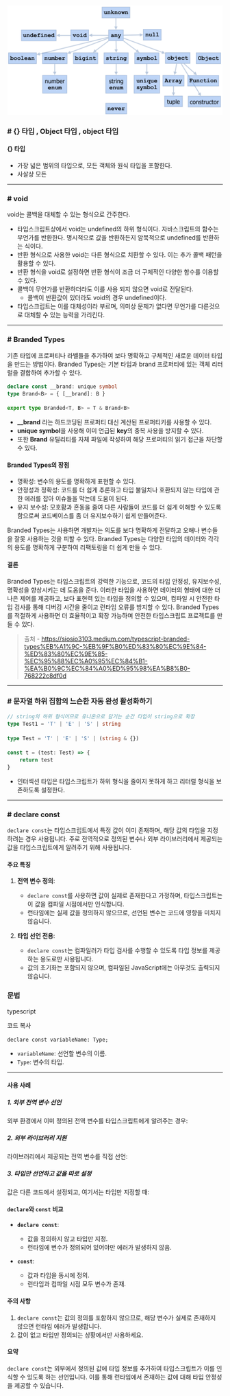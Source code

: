 ![Pasted image 20241106141827.png](../img/Pasted%20image%2020241106141827.png)

### # {} 타입 , Object 타입 , object 타입

#### {} 타입

- 가장 넓은 범위의 타입으로, 모든 객체와 원식 타입을 포함한다.
- 사살상 모든






--- 
### # void

void는 콜백을 대체할 수 있는 형식으로 간주한다.

- 타입스크립트상에서 void는 undefined의 하위 형식이다. 자바스크립트의 함수는 무언가를 반환한다. 명시적으로 값을 반환하든지 암묵적으로 undefined를 반환하는 식이다.
- 반환 형식으로 사용한 void는 다른 형식으로 치환할 수 있다. 이는 추가 콜백 패턴을 활용할 수 있다.
- 반환 형식을 void로 설정하면 반환 형식이 조금 더 구체적인 다양한 함수를 이용할 수 있다.
- 콜백이 무언가를 반환하더라도 이를 사용 되지 않으면 void로 전달된다.
	- 콜백이 반환값이 있더라도 void의 경우 undefined이다.
- 타입스크립트는 이를 대체성이라 부르며, 의미상 문제가 없다면 무언가를 다른것으로 대체할 수 있는 능력을 가리킨다.
---
### # Branded Types

기존 타입에 프로퍼티나 라벨들을 추가하여 보다 명확하고 구체적인 새로운 데이터 타입을 만드는 방법이다.
Branded Types는 기본 타입과 brand 프로퍼티에 있는 객체 리터럴을 결합하여 추가할 수 있다.

```ts
declare const __brand: unique symbol  
type Brand<B> = { [__brand]: B }  
  
export type Branded<T, B> = T & Brand<B>
```

- **__brand** 라는 하드코딩된 프로퍼티 대신 계산된 프로퍼티키를 사용할 수 있다.
- **unique symbol**을 사용해 이미 언급된 **key**의 중복 사용을 방지할 수 있다.
- 또한 **Brand** 유틸리티를 자체 파일에 작성하여 해당 프로퍼티의 읽기 접근을 차단할 수 있다.

#### Branded Types의 장점

- 명확성: 변수의 용도를 명확하게 표현할 수 있다.
- 안정성과 정확성: 코드를 더 쉽게 추론하고 타입 불일치나 호환되지 않는 타입에 관한 에러를 잡아 이슈들을 막는데 도움이 된다.
- 유지 보수성: 모호홤과 혼동을 줄여 다른 사람들이 코드를 더 쉽게 이해할 수 있도록 함으로써 코드베이스를 좀 더 유지보수하기 쉽게 만들어준다.

Branded Types는 사용하면 개발자는 의도를 보다 명확하게 전달하고 오해나 변수들을 잘못 사용하는 것을 피할 수 있다. Branded Types는 다양한 타입의 데이터와 각각의 용도를 명확하게 구분하여 리팩토링을 더 쉽게 만들 수 있다.

#### 결론

Branded Types는 타입스크립트의 강력한 기능으로, 코드의 타입 안정성, 유지보수성, 명확성을 향상시키는 데 도움을 준다. 이러한 타입을 사용하면 데이터의 형태에 대한 더 나은 제어를 제공하고, 보다 표현력 있는 타입을 정의할 수 있으며, 컴파일 시 안전한 타입 검사를 통해 디버깅 시간을 줄이고 런타임 오류를 방지할 수 있다. Branded Types를 적절하게 사용하면 더 효율적이고 확장 가능하며 안전한 타입스크립트 프로젝트를 만들 수 있다.

> 출처 - https://siosio3103.medium.com/typescript-branded-types%EB%A1%9C-%EB%9F%B0%ED%83%80%EC%9E%84-%ED%83%80%EC%9E%85-%EC%95%88%EC%A0%95%EC%84%B1-%EA%B0%9C%EC%84%A0%ED%95%98%EA%B8%B0-768222c8df0d
---
### # 문자열 하위 집합의 느슨한 자동 완성 활성화하기

``` ts
// string의 하위 형식이므로 유니온으로 담기는 순간 타입이 string으로 확장
type Test1 = 'T' | 'E' | 'S' | string   

type Test = 'T' | 'E' | 'S' | (string & {})  
  
const t = (test: Test) => {  
	return test  
}

```

- 인터섹션 타입은 타입스크립트가 하위 형식을 줄이지 못하게 하고 리터럴 형식을 보존하도록 설정한다.

---
### # declare const

`declare const`는 타입스크립트에서 특정 값이 이미 존재하며, 해당 값의 타입을 지정하려는 경우 사용됩니다. 주로 전역적으로 정의된 변수나 외부 라이브러리에서 제공되는 값을 타입스크립트에게 알려주기 위해 사용됩니다.

#### 주요 특징

1. **전역 변수 정의**:
    
    - `declare const`를 사용하면 값이 실제로 존재한다고 가정하며, 타입스크립트는 이 값을 컴파일 시점에서만 인식합니다.
    - 런타임에는 실제 값을 정의하지 않으므로, 선언된 변수는 코드에 영향을 미치지 않습니다.
2. **타입 선언 전용**:
    
    - `declare const`는 컴파일러가 타입 검사를 수행할 수 있도록 타입 정보를 제공하는 용도로만 사용됩니다.
    - 값의 초기화는 포함되지 않으며, 컴파일된 JavaScript에는 아무것도 출력되지 않습니다.
### 문법

typescript

코드 복사

`declare const variableName: Type;`

- `variableName`: 선언할 변수의 이름.
- `Type`: 변수의 타입.

---

#### 사용 사례

##### 1. 외부 전역 변수 선언

외부 환경에서 이미 정의된 전역 변수를 타입스크립트에게 알려주는 경우:

##### 2. 외부 라이브러리 지원

라이브러리에서 제공되는 전역 변수를 직접 선언:

##### 3. 타입만 선언하고 값을 따로 설정

값은 다른 코드에서 설정되고, 여기서는 타입만 지정할 때:

#### `declare`와 `const` 비교

- **`declare const`**:
    
    - 값을 정의하지 않고 타입만 지정.
    - 런타임에 변수가 정의되어 있어야만 에러가 발생하지 않음.
- **`const`**:
    
    - 값과 타입을 동시에 정의.
    - 런타임과 컴파일 시점 모두 변수가 존재.
#### 주의 사항

1. `declare const`는 값의 정의를 포함하지 않으므로, 해당 변수가 실제로 존재하지 않으면 런타임 에러가 발생합니다.
2. 값이 없고 타입만 정의되는 상황에서만 사용하세요.

#### 요약

`declare const`는 외부에서 정의된 값에 타입 정보를 추가하여 타입스크립트가 이를 인식할 수 있도록 하는 선언입니다. 이를 통해 런타임에서 존재하는 값에 대해 타입 안정성을 제공할 수 있습니다.